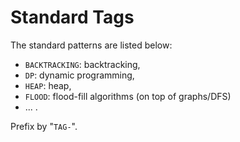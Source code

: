 # Standard Tags
The standard patterns are listed below:

- `BACKTRACKING`: backtracking,
- `DP`: dynamic programming,
- `HEAP`: heap,
- `FLOOD`: flood-fill algorithms (on top of graphs/DFS)
- ... .

Prefix by "`TAG-`".